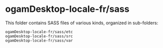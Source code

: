 # ogamDesktop-locale-fr/sass

This folder contains SASS files of various kinds, organized in sub-folders:

    ogamDesktop-locale-fr/sass/etc
    ogamDesktop-locale-fr/sass/src
    ogamDesktop-locale-fr/sass/var

